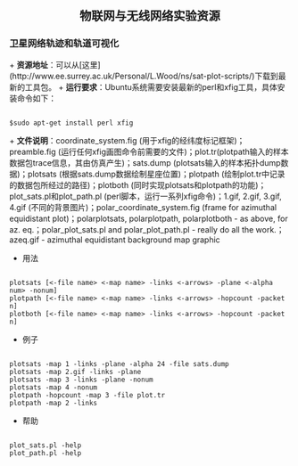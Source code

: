 <h2 align = "center">物联网与无线网络实验资源</h2>
<h3>卫星网络轨迹和轨道可视化</h3>
+ <strong>资源地址</strong>：可以从[这里](http://www.ee.surrey.ac.uk/Personal/L.Wood/ns/sat-plot-scripts/)下载到最新的工具包。
+ <strong>运行要求</strong>：Ubuntu系统需要安装最新的perl和xfig工具，具体安装命令如下：
<pre><code>
$sudo apt-get install perl xfig
</code></pre>
+ <strong>文件说明</strong>：coordinate_system.fig (用于xfig的经纬度标记框架)；preamble.fig (运行任何xfig画图命令前需要的文件)；plot.tr(plotpath输入的样本数据包trace信息，其由仿真产生)；sats.dump (plotsats输入的样本拓扑dump数据)；plotsats (根据sats.dump数据绘制星座位置)；plotpath (绘制plot.tr中记录的数据包所经过的路径)；plotboth (同时实现plotsats和plotpath的功能)；plot_sats.pl和plot_path.pl (perl脚本，运行一系列xfig命令)；1.gif, 2.gif, 3.gif, 4.gif (不同的背景图片)；polar_coordinate_system.fig (frame for azimuthal equidistant plot)；polarplotsats, polarplotpath, polarplotboth - as above, for az. eq.；polar_plot_sats.pl and polar_plot_path.pl - really do all the work.；azeq.gif - azimuthal equidistant background map graphic

+ 用法
<pre><code>
plotsats [<-file name> <-map name> -links <-arrows> -plane <-alpha num> -nonum]
plotpath [<-file name> <-map name> -links <-arrows> -hopcount -packet n]
plotboth [<-file name> <-map name> -links <-arrows> -hopcount -packet n]
</pre></code>

+ 例子
<pre><code>
plotsats -map 1 -links -plane -alpha 24 -file sats.dump
plotsats -map 2.gif -links -plane
plotsats -map 3 -links -plane -nonum
plotsats -map 4 -nonum
plotpath -hopcount -map 3 -file plot.tr
plotpath -map 2 -links
</pre></code>

+ 帮助
<pre><code>
plot_sats.pl -help
plot_path.pl -help
</pre></code>




